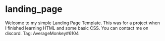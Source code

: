 # landing_page
Welcome to my simple Landing Page Template. 
This was for a project when I finished learning HTML and some basic CSS. 
You can contact me on discord. Tag: AverageMonkey#6104
